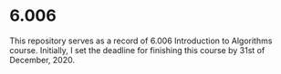 # 6.006
This repository serves as a record of 6.006 Introduction to Algorithms course. Initially, I set the deadline for finishing this course by 31st of December, 2020. 
